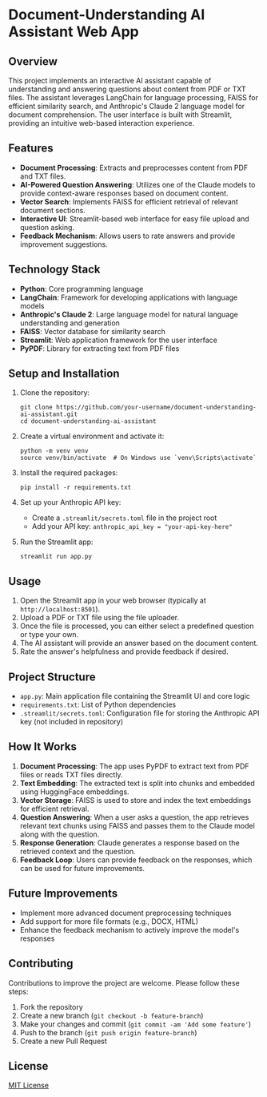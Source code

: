 # Document-Understanding AI Assistant Web App

## Overview

This project implements an interactive AI assistant capable of understanding and answering questions about content from PDF or TXT files. The assistant leverages LangChain for language processing, FAISS for efficient similarity search, and Anthropic's Claude 2 language model for document comprehension. The user interface is built with Streamlit, providing an intuitive web-based interaction experience.

## Features

- **Document Processing**: Extracts and preprocesses content from PDF and TXT files.
- **AI-Powered Question Answering**: Utilizes one of the Claude models to provide context-aware responses based on document content.
- **Vector Search**: Implements FAISS for efficient retrieval of relevant document sections.
- **Interactive UI**: Streamlit-based web interface for easy file upload and question asking.
- **Feedback Mechanism**: Allows users to rate answers and provide improvement suggestions.

## Technology Stack

- **Python**: Core programming language
- **LangChain**: Framework for developing applications with language models
- **Anthropic's Claude 2**: Large language model for natural language understanding and generation
- **FAISS**: Vector database for similarity search
- **Streamlit**: Web application framework for the user interface
- **PyPDF**: Library for extracting text from PDF files

## Setup and Installation

1. Clone the repository:
   ```
   git clone https://github.com/your-username/document-understanding-ai-assistant.git
   cd document-understanding-ai-assistant
   ```

2. Create a virtual environment and activate it:
   ```
   python -m venv venv
   source venv/bin/activate  # On Windows use `venv\Scripts\activate`
   ```

3. Install the required packages:
   ```
   pip install -r requirements.txt
   ```

4. Set up your Anthropic API key:
   - Create a `.streamlit/secrets.toml` file in the project root
   - Add your API key: `anthropic_api_key = "your-api-key-here"`

5. Run the Streamlit app:
   ```
   streamlit run app.py
   ```

## Usage

1. Open the Streamlit app in your web browser (typically at `http://localhost:8501`).
2. Upload a PDF or TXT file using the file uploader.
3. Once the file is processed, you can either select a predefined question or type your own.
4. The AI assistant will provide an answer based on the document content.
5. Rate the answer's helpfulness and provide feedback if desired.

## Project Structure

- `app.py`: Main application file containing the Streamlit UI and core logic
- `requirements.txt`: List of Python dependencies
- `.streamlit/secrets.toml`: Configuration file for storing the Anthropic API key (not included in repository)

## How It Works

1. **Document Processing**: The app uses PyPDF to extract text from PDF files or reads TXT files directly.
2. **Text Embedding**: The extracted text is split into chunks and embedded using HuggingFace embeddings.
3. **Vector Storage**: FAISS is used to store and index the text embeddings for efficient retrieval.
4. **Question Answering**: When a user asks a question, the app retrieves relevant text chunks using FAISS and passes them to the Claude model along with the question.
5. **Response Generation**: Claude generates a response based on the retrieved context and the question.
6. **Feedback Loop**: Users can provide feedback on the responses, which can be used for future improvements.

## Future Improvements

- Implement more advanced document preprocessing techniques
- Add support for more file formats (e.g., DOCX, HTML)
- Enhance the feedback mechanism to actively improve the model's responses

## Contributing

Contributions to improve the project are welcome. Please follow these steps:

1. Fork the repository
2. Create a new branch (`git checkout -b feature-branch`)
3. Make your changes and commit (`git commit -am 'Add some feature'`)
4. Push to the branch (`git push origin feature-branch`)
5. Create a new Pull Request

## License

[MIT License](LICENSE)
